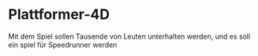 # Plattformer-4D

Mit dem Spiel sollen Tausende von Leuten unterhalten werden, und es soll ein spiel für Speedrunner werden